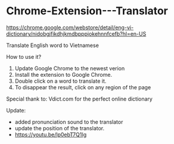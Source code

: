 # Chrome-Extension---Translator
https://chrome.google.com/webstore/detail/eng-vi-dictionary/nidobgjfikdhjkmdbpppjokehnnfcefb?hl=en-US

Translate English word to Vietnamese

How to use it?
1. Update Google Chrome to the newest verion
2. Install the extension to Google Chrome.
3. Double click on a word to translate it. 
4. To disappear the result, click on any region of the page

Special thank to: Vdict.com for the perfect online dictionary

Update: 
- added pronunciation sound to the translator
- update the position of the translator.
- https://youtu.be/lp0ebT7Q1Ig
